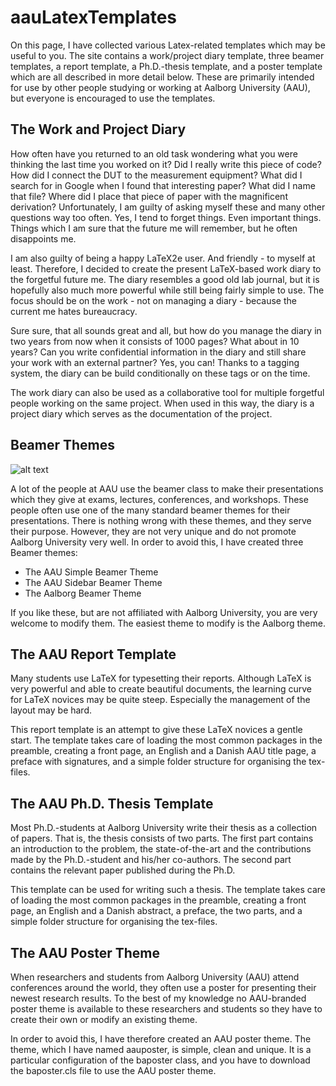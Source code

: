 # aauLatexTemplates
On this page, I have collected various Latex-related templates which may be useful to you. The site contains a work/project diary template, three beamer templates, a report template, a Ph.D.-thesis template, and a poster template which are all described in more detail below. These are primarily intended for use by other people studying or working at Aalborg University (AAU), but everyone is encouraged to use the templates.

## The Work and Project Diary
 How often have you returned to an old task wondering what you were thinking the last time you worked on it? Did I really write this piece of code? How did I connect the DUT to the measurement equipment? What did I search for in Google when I found that interesting paper? What did I name that file? Where did I place that piece of paper with the magnificent derivation? Unfortunately, I am guilty of asking myself these and many other questions way too often. Yes, I tend to forget things. Even important things. Things which I am sure that the future me will remember, but he often disappoints me.

I am also guilty of being a happy LaTeX2e user. And friendly - to myself at least. Therefore, I decided to create the present LaTeX-based work diary to the forgetful future me. The diary resembles a good old lab journal, but it is hopefully also much more powerful while still being fairly simple to use. The focus should be on the work - not on managing a diary - because the current me hates bureaucracy.

Sure sure, that all sounds great and all, but how do you manage the diary in two years from now when it consists of 1000 pages? What about in 10 years? Can you write confidential information in the diary and still share your work with an external partner? Yes, you can! Thanks to a tagging system, the diary can be build conditionally on these tags or on the time.

The work diary can also be used as a collaborative tool for multiple forgetful people working on the same project. When used in this way, the diary is a project diary which serves as the documentation of the project.

## Beamer Themes
![alt text](https://github.com/jkjaer/aauLatexTemplates/img/aauSimpleLarge "AAU Simple Beamer Theme")

A lot of the people at AAU use the beamer class to make their presentations which they give at exams, lectures, conferences, and workshops. These people often use one of the many standard beamer themes for their presentations. There is nothing wrong with these themes, and they serve their purpose. However, they are not very unique and do not promote Aalborg University very well. In order to avoid this, I have created three Beamer themes:

- The AAU Simple Beamer Theme
- The AAU Sidebar Beamer Theme
- The Aalborg Beamer Theme

If you like these, but are not affiliated with Aalborg University, you are very welcome to modify them. The easiest theme to modify is the Aalborg theme.

## The AAU Report Template
 Many students use LaTeX for typesetting their reports. Although LaTeX is very powerful and able to create beautiful documents, the learning curve for LaTeX novices may be quite steep. Especially the management of the layout may be hard.

This report template is an attempt to give these LaTeX novices a gentle start. The template takes care of loading the most common packages in the preamble, creating a front page, an English and a Danish AAU title page, a preface with signatures, and a simple folder structure for organising the tex-files.

## The AAU Ph.D. Thesis Template
 Most Ph.D.-students at Aalborg University write their thesis as a collection of papers. That is, the thesis consists of two parts. The first part contains an introduction to the problem, the state-of-the-art and the contributions made by the Ph.D.-student and his/her co-authors. The second part contains the relevant paper published during the Ph.D.

This template can be used for writing such a thesis. The template takes care of loading the most common packages in the preamble, creating a front page, an English and a Danish abstract, a preface, the two parts, and a simple folder structure for organising the tex-files. 

## The AAU Poster Theme
 When researchers and students from Aalborg University (AAU) attend conferences around the world, they often use a poster for presenting their newest research results. To the best of my knowledge no AAU-branded poster theme is available to these researchers and students so they have to create their own or modify an existing theme.

In order to avoid this, I have therefore created an AAU poster theme. The theme, which I have named aauposter, is simple, clean and unique. It is a particular configuration of the baposter class, and you have to download the baposter.cls file to use the AAU poster theme.


